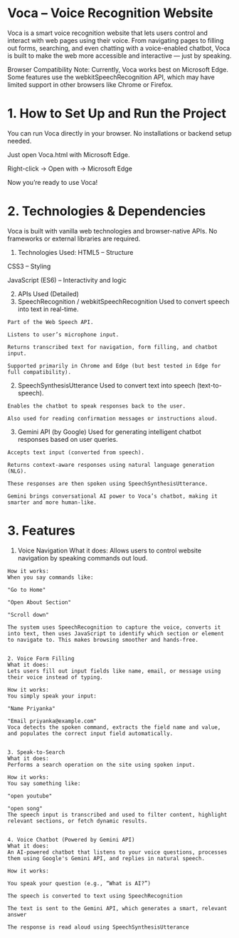 # Voca – Voice Recognition Website
Voca is a smart voice recognition website that lets users control and interact with web pages using their voice. From navigating pages to filling out forms, searching, and even chatting with a voice-enabled chatbot, Voca is built to make the web more accessible and interactive — just by speaking.

Browser Compatibility Note:
Currently, Voca works best on Microsoft Edge.
Some features use the webkitSpeechRecognition API, which may have limited support in other browsers like Chrome or Firefox.


# 1. How to Set Up and Run the Project
You can run Voca directly in your browser. No installations or backend setup needed.

Just open Voca.html with Microsoft Edge.

Right-click → Open with → Microsoft Edge

Now you’re ready to use Voca!

# 2. Technologies & Dependencies
Voca is built with vanilla web technologies and browser-native APIs. No frameworks or external libraries are required.

1. Technologies Used:
HTML5 – Structure

CSS3 – Styling

JavaScript (ES6) – Interactivity and logic

2. APIs Used (Detailed)
  1. SpeechRecognition / webkitSpeechRecognition
    Used to convert speech into text in real-time.

    Part of the Web Speech API.

    Listens to user’s microphone input.

    Returns transcribed text for navigation, form filling, and chatbot input.

    Supported primarily in Chrome and Edge (but best tested in Edge for full compatibility).

  2. SpeechSynthesisUtterance
    Used to convert text into speech (text-to-speech).

    Enables the chatbot to speak responses back to the user.

    Also used for reading confirmation messages or instructions aloud.

  3. Gemini API (by Google)
    Used for generating intelligent chatbot responses based on user queries.

    Accepts text input (converted from speech).

    Returns context-aware responses using natural language generation (NLG).

    These responses are then spoken using SpeechSynthesisUtterance.

    Gemini brings conversational AI power to Voca’s chatbot, making it smarter and more human-like.



# 3. Features
   1. Voice Navigation
    What it does:
    Allows users to control website navigation by speaking commands out loud.

    How it works:
    When you say commands like:

    "Go to Home"

    "Open About Section"

    "Scroll down"

    The system uses SpeechRecognition to capture the voice, converts it into text, then uses JavaScript to identify which section or element to navigate to. This makes browsing smoother and hands-free.


    2. Voice Form Filling
    What it does:
    Lets users fill out input fields like name, email, or message using their voice instead of typing.

    How it works:
    You simply speak your input:

    "Name Priyanka"

    "Email priyanka@example.com"
    Voca detects the spoken command, extracts the field name and value, and populates the correct input field automatically.


    3. Speak-to-Search
    What it does:
    Performs a search operation on the site using spoken input.

    How it works:
    You say something like:

    "open youtube"

    "open song"
    The speech input is transcribed and used to filter content, highlight relevant sections, or fetch dynamic results.


    4. Voice Chatbot (Powered by Gemini API)
    What it does:
    An AI-powered chatbot that listens to your voice questions, processes them using Google's Gemini API, and replies in natural speech.

    How it works:

    You speak your question (e.g., “What is AI?”)

    The speech is converted to text using SpeechRecognition

    The text is sent to the Gemini API, which generates a smart, relevant answer

    The response is read aloud using SpeechSynthesisUtterance